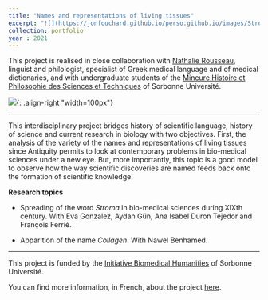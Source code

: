 ```yaml
---
title: "Names and representations of living tissues"
excerpt: "![](https://jonfouchard.github.io/perso.github.io/images/Stroma-Illustration-Tissus-bio.jpg)"
collection: portfolio
year : 2021
---
```

This project is realised in close collaboration with [Nathalie Rousseau](https://www.iufrance.fr/les-membres-de-liuf/membre/2053-nathalie-rousseau.html), linguist and philologist, specialist of Greek medical language and of medical dictionaries, and with undergraduate students of the [Mineure Histoire et Philosophie des Sciences et Techniques](https://sciences.sorbonne-universite.fr/formation-sciences/licences/mineures-transdisciplinaires-thematiques/mineure-HPST) of Sorbonne Université. 

![](https://jonfouchard.github.io/perso.github.io/images/Stroma-Illustration-Tissus-bio.jpg){: .align-right "width=100px"}

---- 
This interdisciplinary project bridges history of scientific language, history of science and current research in biology with two objectives. First, the analysis of the variety of the names and representations of living tissues since Antiquity permits to look at contemporary problems in bio-medical sciences under a new eye. But, more importantly, this topic is a good model to observe how the way scientific discoveries are named feeds back onto the formation of scientific knowledge. 

**Research topics**

- Spreading of the word *Stroma* in bio-medical sciences during XIXth century. With Eva Gonzalez, Aydan Gün, Ana Isabel Duron Tejedor and François Ferrié.

- Apparition of the name *Collagen*. With Nawel Benhamed.

----

This project is funded by the [Initiative Biomedical Humanities](https://humanites-biomedicales.sorbonne-universite.fr/) of Sorbonne Université. 

You can find more information, in French, about the project [here](https://humanites-biomedicales.sorbonne-universite.fr/la-recherche/noms-et-representations-des-tissus-biologiques).



